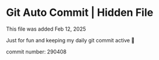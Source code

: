 # Git Auto Commit | Hidden File

This file was added Feb 12, 2025

Just for fun and keeping my daily git commit active 🤪

commit number: 290408
